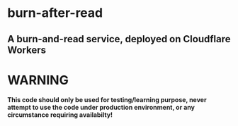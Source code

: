 # burn-after-read
A burn-and-read service, deployed on Cloudflare Workers
---
# WARNING
**This code should only be used for testing/learning purpose, never attempt to use the code under production environment, or any circumstance requiring availabilty!**

